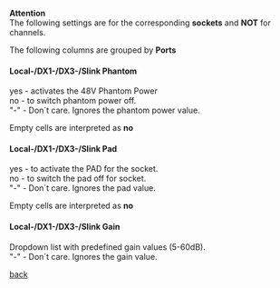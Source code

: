 **Attention** <br> The following settings are for the corresponding **sockets** and **NOT** for channels.

The following columns are grouped by **Ports**

#### Local-/DX1-/DX3-/Slink Phantom
yes - activates the 48V Phantom Power <br>
no - to switch phantom power off. <br>
"-" - Don´t care. Ignores the phantom power value. <br>

Empty cells are interpreted as **no**

#### Local-/DX1-/DX3-/Slink Pad
yes - to activate the PAD for the socket. <br>
no - to switch the pad off for socket. <br>
"-" - Don´t care. Ignores the pad value. <br>

Empty cells are interpreted as **no**

#### Local-/DX1-/DX3-/Slink Gain
Dropdown list with predefined gain values (5-60dB). <br>
"-" - Don´t care. Ignores the gain value. <br>

[back](../../README.md)